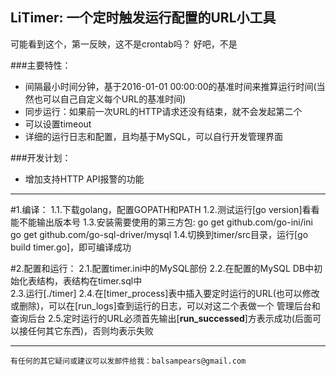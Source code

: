 LiTimer: 一个定时触发运行配置的URL小工具
-
可能看到这个，第一反映，这不是crontab吗？ 好吧，不是

###主要特性：

* 间隔最小时间分钟，基于2016-01-01 00:00:00的基准时间来推算运行时间(当然也可以自己自定义每个URL的基准时间)
* 同步运行：如果前一次URL的HTTP请求还没有结束，就不会发起第二个
* 可以设置timeout
* 详细的运行日志和配置，且均基于MySQL，可以自行开发管理界面 

###开发计划：

* 增加支持HTTP API报警的功能

----
#1.编译：
    1.1.下载golang，配置GOPATH和PATH
    1.2.测试运行[go version]看看能不能输出版本号
    1.3.安装需要使用的第三方包:
        go get github.com/go-ini/ini
        go get github.com/go-sql-driver/mysql
    1.4.切换到timer/src目录，运行[go build timer.go]，即可编译成功

#2.配置和运行：
	2.1.配置timer.ini中的MySQL部份
	2.2.在配置的MySQL DB中初始化表结构，表结构在timer.sql中	
	2.3.运行[./timer]
	2.4.在[timer_process]表中插入要定时运行的URL(也可以修改或删除)，可以在[run_logs]查到运行的日志，可以对这二个表做一个
    管理后台和查询后台
	2.5.定时运行的URL必须首先输出[__run_successed__]方表示成功(后面可以接任何其它东西)，否则均表示失败

----

	有任何的其它疑问或建议可以发邮件给我：balsampears@gmail.com
